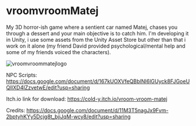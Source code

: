 # vroomvroomMatej
My 3D horror-ish game where a sentient car named Matej, chases you through a dessert and your main objective is to catch him. I'm developing it in Unity, i use some assets from the Unity Asset Store but other than that i work on it alone (my friend David provided psychological/mental help and some of my friends voiced the characters).

![vroomvroommatejlogo](https://user-images.githubusercontent.com/125741066/220130158-6b3be1c3-97d8-4ade-82e7-72cd2bd63ba7.png)


NPC Scripts: https://docs.google.com/document/d/167kUOXVfeQBblNI6lGUyck8FJGoeUQIIXD4IZzvetwE/edit?usp=sharing

Itch.io link for download: https://cold-y.itch.io/vroom-vroom-matej

Credits: https://docs.google.com/document/d/11M3T5nagJx9Fvm-2bptyhKYy5Dcjg8t_bjiJqM-wcy8/edit?usp=sharing
